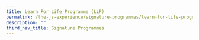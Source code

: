 ```yaml
---
title: Learn For Life Programme (LLP)
permalink: /the-js-experience/signature-programmes/learn-for-life-programme-llp/
description: ""
third_nav_title: Signature Programmes
---
```

